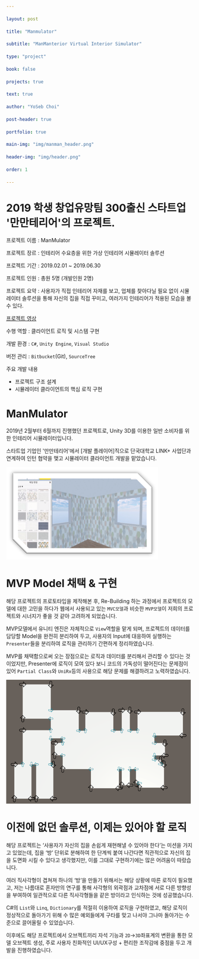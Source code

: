 ```yaml
---

layout: post

title: "Manmulator"

subtitle: "ManManterior Virtual Interior Simulator"

type: "project"

book: false

projects: true

text: true

author: "YoSeb Choi"

post-header: true

portfolio: true

main-img: "img/manman_header.png"

header-img: "img/header.png"

order: 1

---
```


# **2019 학생 창업유망팀 300출신 스타트업 '만만테리어'의 프로젝트.**

프로젝트 이름 : ManMulator

프로젝트 장르 : 인테리어 수요층을 위한 가상 인테리어 시뮬레이터 솔루션

프로젝트 기간 : 2019.02.01 ~ 2019.06.30

프로젝트 인원 : 총원 5명 (개발인원 2명)

프로젝트 요약 : 사용자가 직접 인테리어 자재를 보고, 업체를 찾아다닐 필요 없이 시뮬레이터 솔루션을 통해 자신의 집을 직접 꾸미고, 여러가지 인테리어가 적용된 모습을 볼 수 있다.

[프로젝트 영상](https://youtu.be/sOkGprw-97c)

수행 역할 : 클라이언트 로직 및 시스템 구현

개발 환경 : `C#`, `Unity Engine`, `Visual Studio`

버전 관리 : `Bitbucket`(Git), `SourceTree`

주요 개발 내용

- 프로젝트 구조 설계
- 시뮬레이터 클라이언트의 핵심 로직 구현

# **ManMulator**

2019년 2월부터 6월까지 진행했던 프로젝트로, Unity 3D를 이용한 일반 소비자를 위한 인테리어 시뮬레이터입니다.

스타트업 기업인 '만만테리어'에서 [개발 플레이어]직으로 단국대학교 LINK+ 사업단과 연계하여 인턴 협약을 맺고 시뮬레이터 클라이언트 개발을 맡았습니다.

![fps](img/FPS.png)

# MVP Model 채택 & 구현

해당 프로젝트의 프로토타입을 제작해본 후, Re-Building 하는 과정에서 프로젝트의 모델에 대한 고민을 하다가 웹에서 사용되고 있는 `MVC모델`과 비슷한 `MVP모델`이 저희의 프로젝트와 시너지가 좋을 것 같아 고려하게 되었습니다.

MVP모델에서 유니티 엔진은 자체적으로 `View`역할을 맡게 되며, 프로젝트의 데이터를 담당할 Model을 완전히 분리하여 두고, 사용자의 Input에 대응하여 실행하는 `Presenter`들을 분리하여 로직을 관리하기 간편하게 정리하였습니다.

MVP를 채택함으로써 오는 장점으로는 로직과 데이터를 분리해서 관리할 수 있다는 것이었지만, Presenter에 로직이 모여 있다 보니 코드의 가독성이 떨어진다는 문제점이 있어 `Partial Class`와 `UniRx`등의 사용으로 해당 문제를 해결하려고 노력하였습니다.

![logic](img/logic.png)

# 이전에 없던 솔루션, 이제는 있어야 할 로직

해당 프로젝트는 ‘사용자가 자신의 집을 손쉽게 재현해낼 수 있어야 한다’는 미션을 가지고 있었는데, 집을 ‘방’ 단위로 분해하여 한 단계씩 붙여 나간다면 직관적으로 자신의 집을 도면화 시킬 수 있다고 생각했지만, 이를 그대로 구현하기에는 많은 어려움이 따랐습니다.

여러 직사각형이 겹쳐져 하나의 ‘방’을 만들기 위해서는 해당 상황에 따른 로직이 필요했고, 저는 나름대로 혼자만의 연구를 통해 사각형의 외곽점과 교차점에 서로 다른 방향성을 부여하여 일관적으로 다른 직사각형들을 같은 방이라고 인식하는 것에 성공했습니다.

C#의 `List`와 `Linq`, `Dictionary`를 적절히 이용하여 로직을 구현하였고, 해당 로직이 정상적으로 돌아가기 위해 수 많은 예외들에게 구타를 맞고 나서야 그나마 돌아가는 수준으로 끌어올릴 수 있었습니다.

이후에도 해당 프로젝트에서 오브젝트끼리 자석 기능과 `2D`->`3D`좌표계의 변환을 통한 모델 오브젝트 생성, 주로 사용자 친화적인 UI/UX구성 + 편리한 조작감에 중점을 두고 개발을 진행하였습니다.
